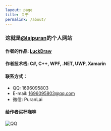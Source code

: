 ```yaml
---
layout: page
title: 关于
permalink: /about/
---
```

### 这就是[@laipuran](https://github.com/laipuran)的个人网站

#### 作者的作品: [LuckDraw](https://www.microsoft.com/zh-cn/p/luck-draw/9p6ml1hmjj82)

#### 作者技术栈: C#, C++, WPF, .NET, UWP, Xamarin

#### 联系方式：
- QQ: 1696095803
- E-mail: 1696095803@qq.com
- 微信: PuranLai

<script src="https://utteranc.es/client.js"
        repo="laipuran/laipuran.github.io"
        issue-term="title"
        label="💬Comment"
        theme="github-dark"
        crossorigin="anonymous"
        async>
</script>
#### 给作者买杯咖啡
![QQ](https://laipuran.github.io/blog-img/QQ捐赠.png)